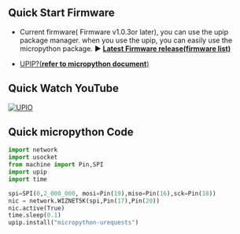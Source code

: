 ## Quick Start Firmware
* Current firmware( Firmware v1.0.3or later), you can use the upip package manager.
  when you use the upip, you can easily use the micropython package.
**▶ [Latest Firmware release(firmware list)](https://github.com/Wiznet/RP2040-HAT-MicroPython/releases)**

* [UPIP?(**refer to micropython document**)](https://docs.micropython.org/en/latest/reference/packages.html#upip-package-manager)
## Quick Watch YouTube

 [![UPIO](http://img.youtube.com/vi/3-w5iO6PuvQ/0.jpg)](https://youtu.be/3-w5iO6PuvQ)

## Quick micropython Code

```python
import network
import usocket
from machine import Pin,SPI
import upip
import time

spi=SPI(0,2_000_000, mosi=Pin(19),miso=Pin(16),sck=Pin(18))
nic = network.WIZNET5K(spi,Pin(17),Pin(20))
nic.active(True)
time.sleep(0.1)
upip.install("micropython-urequests")

```

